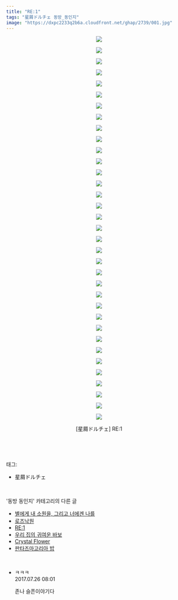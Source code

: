 ```yaml
---
title: "RE:1"
tags: "星屑ドルチェ 동방_동인지"
image: "https://dxpc2233q2b6a.cloudfront.net/ghap/2739/001.jpg"
---
```

<div class="article">
<p style="text-align: center; clear: none; float: none;"><img src="{{ site.imgserver3 }}/ghap/2739/001.jpg"/></p>
<p style="text-align: center; clear: none; float: none;"><img src="{{ site.imgserver3 }}/ghap/2739/002.jpg"/></p>
<p style="text-align: center; clear: none; float: none;"><img src="{{ site.imgserver3 }}/ghap/2739/003.jpg"/></p>
<p style="text-align: center; clear: none; float: none;"><img src="{{ site.imgserver3 }}/ghap/2739/004.jpg"/></p>
<p style="text-align: center; clear: none; float: none;"><img src="{{ site.imgserver3 }}/ghap/2739/005.jpg"/></p>
<p style="text-align: center; clear: none; float: none;"><img src="{{ site.imgserver3 }}/ghap/2739/006.jpg"/></p>
<p style="text-align: center; clear: none; float: none;"><img src="{{ site.imgserver3 }}/ghap/2739/007.jpg"/></p>
<p style="text-align: center; clear: none; float: none;"><img src="{{ site.imgserver3 }}/ghap/2739/008.jpg"/></p>
<p style="text-align: center; clear: none; float: none;"><img src="{{ site.imgserver3 }}/ghap/2739/009.jpg"/></p>
<p style="text-align: center; clear: none; float: none;"><img src="{{ site.imgserver3 }}/ghap/2739/010.jpg"/></p>
<p style="text-align: center; clear: none; float: none;"><img src="{{ site.imgserver3 }}/ghap/2739/011.jpg"/></p>
<p style="text-align: center; clear: none; float: none;"><img src="{{ site.imgserver3 }}/ghap/2739/012.jpg"/></p>
<p style="text-align: center; clear: none; float: none;"><img src="{{ site.imgserver3 }}/ghap/2739/013.jpg"/></p>
<p style="text-align: center; clear: none; float: none;"><img src="{{ site.imgserver3 }}/ghap/2739/014.jpg"/></p>
<p style="text-align: center; clear: none; float: none;"><img src="{{ site.imgserver3 }}/ghap/2739/015.jpg"/></p>
<p style="text-align: center; clear: none; float: none;"><img src="{{ site.imgserver3 }}/ghap/2739/016.jpg"/></p>
<p style="text-align: center; clear: none; float: none;"><img src="{{ site.imgserver3 }}/ghap/2739/017.jpg"/></p>
<p style="text-align: center; clear: none; float: none;"><img src="{{ site.imgserver3 }}/ghap/2739/018.jpg"/></p>
<p style="text-align: center; clear: none; float: none;"><img src="{{ site.imgserver3 }}/ghap/2739/019.jpg"/></p>
<p style="text-align: center; clear: none; float: none;"><img src="{{ site.imgserver3 }}/ghap/2739/020.jpg"/></p>
<p style="text-align: center; clear: none; float: none;"><img src="{{ site.imgserver3 }}/ghap/2739/021.jpg"/></p>
<p style="text-align: center; clear: none; float: none;"><img src="{{ site.imgserver3 }}/ghap/2739/022.jpg"/></p>
<p style="text-align: center; clear: none; float: none;"><img src="{{ site.imgserver3 }}/ghap/2739/023.jpg"/></p>
<p style="text-align: center; clear: none; float: none;"><img src="{{ site.imgserver3 }}/ghap/2739/024.jpg"/></p>
<p style="text-align: center; clear: none; float: none;"><img src="{{ site.imgserver3 }}/ghap/2739/025.jpg"/></p>
<p style="text-align: center; clear: none; float: none;"><img src="{{ site.imgserver3 }}/ghap/2739/026.jpg"/></p>
<p style="text-align: center; clear: none; float: none;"><img src="{{ site.imgserver3 }}/ghap/2739/027.jpg"/></p>
<p style="text-align: center; clear: none; float: none;"><img src="{{ site.imgserver3 }}/ghap/2739/028.jpg"/></p>
<p style="text-align: center; clear: none; float: none;"><img src="{{ site.imgserver3 }}/ghap/2739/029.jpg"/></p>
<p style="text-align: center; clear: none; float: none;"><img src="{{ site.imgserver3 }}/ghap/2739/030.jpg"/></p>
<p style="text-align: center; clear: none; float: none;"><img src="{{ site.imgserver3 }}/ghap/2739/031.jpg"/></p>
<p style="text-align: center; clear: none; float: none;"><img src="{{ site.imgserver3 }}/ghap/2739/032.jpg"/></p>
<p style="text-align: center; clear: none; float: none;"><img src="{{ site.imgserver3 }}/ghap/2739/033.jpg"/></p>
<p style="text-align: center; clear: none; float: none;"><img src="{{ site.imgserver3 }}/ghap/2739/034.jpg"/></p>
<p style="text-align: center; clear: none; float: none;"><img src="{{ site.imgserver3 }}/ghap/2739/035.jpg"/></p>
<p style="text-align: center; clear: none; float: none;">[星屑ドルチェ] RE:1</p>
<p><br/></p>
</div><br/>
<div class="tagTrail">
<p>태그: </p>
<ul>
<li>星屑ドルチェ</li>
</ul>
</div><br/>
<div class="another">
<p>'동방 동인지' 카테고리의 다른 글</p>
<ul>
<li><a href="/ghap_2741">별에게 내 소원을, 그리고 너에겐 나를</a></li>
<li><a href="/ghap_2740">로즈낙원</a></li>
<li><a href="/ghap_2739">RE:1</a></li>
<li><a href="/ghap_2738">우리 집의 귀여운 바보</a></li>
<li><a href="/ghap_2737">Crystal Flower</a></li>
<li><a href="/ghap_2736">판타즈마고리아 밥</a></li>
</ul>
</div><br/>
<div class="cb_module cb_fluid">
<div class="cb_wrt cb_profile">
<div class="comment">
<ul>
<li class="cb_thumb_off" id="comment15044469">
<div class="cb_comment_area">
<div class="cb_info_area">
<div class="cb_section">
<span class="cb_nick_name">ㅋㅋㅋ</span>
</div>
<div class="cb_section">
<span class="cb_date">2017.07.26 08:01 </span>
</div>
</div>
<div class="cb_dsc_comment">
<p class="cb_dsc">
											존나 슬픈이야기다
										</p>
</div>
</div></li>
</ul>
</div>
</div><!-- commentList close -->
</div><br/>
